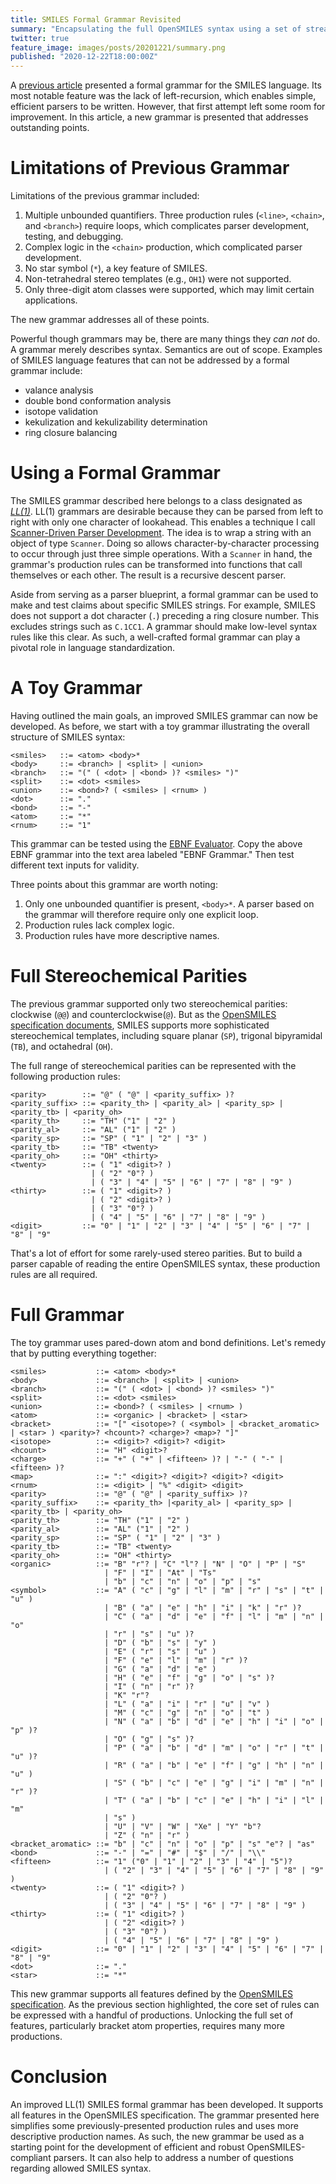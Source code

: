 ```yaml
---
title: SMILES Formal Grammar Revisited
summary: "Encapsulating the full OpenSMILES syntax using a set of streamlined production rules."
twitter: true
feature_image: images/posts/20201221/summary.png
published: "2020-12-22T18:00:00Z"
---
```


A [previous article](/articles/2020/04/20/smiles-formal-grammar/) presented a formal grammar for the SMILES language. Its most notable feature was the lack of left-recursion, which enables simple, efficient parsers to be written. However, that first attempt left some room for improvement. In this article, a new grammar is presented that addresses outstanding points.

# Limitations of Previous Grammar

Limitations of the previous grammar included:

1. Multiple unbounded quantifiers. Three production rules (`<line>`, `<chain>`, and `<branch>`) require loops, which complicates parser development, testing, and debugging.
2. Complex logic in the `<chain>` production, which complicated parser development.
3. No star symbol (`*`), a key feature of SMILES.
4. Non-tetrahedral stereo templates (e.g., `OH1`) were not supported.
5. Only three-digit atom classes were supported, which may limit certain applications.

The new grammar addresses all of these points. 

Powerful though grammars may be, there are many things they *can not* do. A grammar merely describes syntax. Semantics are out of scope. Examples of SMILES language features that can not be addressed by a formal grammar include:

- valance analysis
- double bond conformation analysis
- isotope validation
- kekulization and kekulizability determination
- ring closure balancing

# Using a Formal Grammar

The SMILES grammar described here belongs to a class designated as *[LL(1)](https://en.wikipedia.org/wiki/LL_parser)*. LL(1) grammars are desirable because they can be parsed from left to right with only one character of lookahead. This enables a technique I call [Scanner-Driven Parser Development](/articles/2019/01/22/scanner-driven-parser-development/). The idea is to wrap a string with an object of type `Scanner`. Doing so allows character-by-character processing to occur through just three simple operations. With a `Scanner` in hand, the grammar's production rules can be transformed into functions that call themselves or each other. The result is a recursive descent parser.

Aside from serving as a parser blueprint, a formal grammar can be used to make and test claims about specific SMILES strings. For example, SMILES does not support a dot character (`.`) preceding a ring closure number. This excludes strings such as `C.1CC1`. A grammar should make low-level syntax rules like this clear. As such, a well-crafted formal grammar can play a pivotal role in language standardization.

# A Toy Grammar

Having outlined the main goals, an improved SMILES grammar can now be developed. As before, we start with a toy grammar illustrating the overall structure of SMILES syntax:

```bnf
<smiles>   ::= <atom> <body>*
<body>     ::= <branch> | <split> | <union>
<branch>   ::= "(" ( <dot> | <bond> )? <smiles> ")"
<split>    ::= <dot> <smiles>
<union>    ::= <bond>? ( <smiles> | <rnum> )
<dot>      ::= "."
<bond>     ::= "-"
<atom>     ::= "*"
<rnum>     ::= "1"
```

This grammar can be tested using the [EBNF Evaluator](https://mdkrajnak.github.io/ebnftest/). Copy the above EBNF grammar into the text area labeled "EBNF Grammar." Then test different text inputs for validity.

Three points about this grammar are worth noting:

1. Only one unbounded quantifier is present, `<body>*`. A parser based on the grammar will therefore require only one explicit loop.
2. Production rules lack complex logic.
3. Production rules have more descriptive names.

# Full Stereochemical Parities

The previous grammar supported only two stereochemical parities: clockwise (`@@`) and counterclockwise(`@`). But as the [OpenSMILES specification documents](http://opensmiles.org/opensmiles.html), SMILES supports more sophisticated stereochemical templates, including square planar (`SP`), trigonal bipyramidal (`TB`), and octahedral (`OH`).

The full range of stereochemical parities can be represented with the following production rules:

```bnf
<parity>        ::= "@" ( "@" | <parity_suffix> )?
<parity_suffix> ::= <parity_th> | <parity_al> | <parity_sp> | <parity_tb> | <parity_oh>
<parity_th>     ::= "TH" ("1" | "2" )
<parity_al>     ::= "AL" ("1" | "2" )
<parity_sp>     ::= "SP" ( "1" | "2" | "3" )
<parity_tb>     ::= "TB" <twenty>
<parity_oh>     ::= "OH" <thirty>
<twenty>        ::= ( "1" <digit>? )
                  | ( "2" "0"? )
                  | ( "3" | "4" | "5" | "6" | "7" | "8" | "9" )
<thirty>        ::= ( "1" <digit>? )
                  | ( "2" <digit>? )
                  | ( "3" "0"? )
                  | ( "4" | "5" | "6" | "7" | "8" | "9" )
<digit>         ::= "0" | "1" | "2" | "3" | "4" | "5" | "6" | "7" | "8" | "9"
```

That's a lot of effort for some rarely-used stereo parities. But to build a parser capable of reading the entire OpenSMILES syntax, these production rules are all required.

# Full Grammar

The toy grammar uses pared-down atom and bond definitions. Let's remedy that by putting everything together:

```bnf
<smiles>           ::= <atom> <body>*
<body>             ::= <branch> | <split> | <union>
<branch>           ::= "(" ( <dot> | <bond> )? <smiles> ")"
<split>            ::= <dot> <smiles>
<union>            ::= <bond>? ( <smiles> | <rnum> )
<atom>             ::= <organic> | <bracket> | <star>
<bracket>          ::= "[" <isotope>? ( <symbol> | <bracket_aromatic> | <star> ) <parity>? <hcount>? <charge>? <map>? "]"
<isotope>          ::= <digit>? <digit>? <digit>
<hcount>           ::= "H" <digit>?
<charge>           ::= "+" ( "+" | <fifteen> )? | "-" ( "-" | <fifteen> )?
<map>              ::= ":" <digit>? <digit>? <digit>? <digit>
<rnum>             ::= <digit> | "%" <digit> <digit>
<parity>           ::= "@" ( "@" | <parity_suffix> )?
<parity_suffix>    ::= <parity_th> |<parity_al> | <parity_sp> | <parity_tb> | <parity_oh>
<parity_th>        ::= "TH" ("1" | "2" )
<parity_al>        ::= "AL" ("1" | "2" )
<parity_sp>        ::= "SP" ( "1" | "2" | "3" )
<parity_tb>        ::= "TB" <twenty>
<parity_oh>        ::= "OH" <thirty>
<organic>          ::= "B" "r"? | "C" "l"? | "N" | "O" | "P" | "S"
                     | "F" | "I" | "At" | "Ts"
                     | "b" | "c" | "n" | "o" | "p" | "s"
<symbol>           ::= "A" ( "c" | "g" | "l" | "m" | "r" | "s" | "t" | "u" )
                     | "B" ( "a" | "e" | "h" | "i" | "k" | "r" )?
                     | "C" ( "a" | "d" | "e" | "f" | "l" | "m" | "n" | "o"
                     | "r" | "s" | "u" )?
                     | "D" ( "b" | "s" | "y" )
                     | "E" ( "r" | "s" | "u" )
                     | "F" ( "e" | "l" | "m" | "r" )?
                     | "G" ( "a" | "d" | "e" )
                     | "H" ( "e" | "f" | "g" | "o" | "s" )?
                     | "I" ( "n" | "r" )?
                     | "K" "r"?
                     | "L" ( "a" | "i" | "r" | "u" | "v" )
                     | "M" ( "c" | "g" | "n" | "o" | "t" )
                     | "N" ( "a" | "b" | "d" | "e" | "h" | "i" | "o" | "p" )?
                     | "O" ( "g" | "s" )?
                     | "P" ( "a" | "b" | "d" | "m" | "o" | "r" | "t" | "u" )?
                     | "R" ( "a" | "b" | "e" | "f" | "g" | "h" | "n" | "u" )
                     | "S" ( "b" | "c" | "e" | "g" | "i" | "m" | "n" | "r" )?
                     | "T" ( "a" | "b" | "c" | "e" | "h" | "i" | "l" | "m"
                     | "s" )
                     | "U" | "V" | "W" | "Xe" | "Y" "b"?
                     | "Z" ( "n" | "r" )
<bracket_aromatic> ::= "b" | "c" | "n" | "o" | "p" | "s" "e"? | "as"
<bond>             ::= "-" | "=" | "#" | "$" | "/" | "\\"
<fifteen>          ::= "1" ("0" | "1" | "2" | "3" | "4" | "5")?
                     | ( "2" | "3" | "4" | "5" | "6" | "7" | "8" | "9" )
<twenty>           ::= ( "1" <digit>? )
                     | ( "2" "0"? )
                     | ( "3" | "4" | "5" | "6" | "7" | "8" | "9" )
<thirty>           ::= ( "1" <digit>? )
                     | ( "2" <digit>? )
                     | ( "3" "0"? )
                     | ( "4" | "5" | "6" | "7" | "8" | "9" )
<digit>            ::= "0" | "1" | "2" | "3" | "4" | "5" | "6" | "7" | "8" | "9"
<dot>              ::= "."
<star>             ::= "*"
```

This new grammar supports all features defined by the [OpenSMILES specification](http://opensmiles.org). As the previous section highlighted, the core set of rules can be expressed with a handful of productions. Unlocking the full set of features, particularly bracket atom properties, requires many more productions.

# Conclusion

An improved LL(1) SMILES formal grammar has been developed. It supports all features in the OpenSMILES specification. The grammar presented here simplifies some previously-presented production rules and uses more descriptive production names. As such, the new grammar be used as a starting point for the development of efficient and robust OpenSMILES-compliant parsers. It can also help to address a number of questions regarding allowed SMILES syntax.